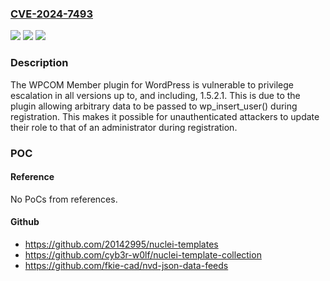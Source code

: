 ### [CVE-2024-7493](https://cve.mitre.org/cgi-bin/cvename.cgi?name=CVE-2024-7493)
![](https://img.shields.io/static/v1?label=Product&message=WPCOM%20Member&color=blue)
![](https://img.shields.io/static/v1?label=Version&message=*%3C%3D%201.5.2.1%20&color=brighgreen)
![](https://img.shields.io/static/v1?label=Vulnerability&message=CWE-269%20Improper%20Privilege%20Management&color=brighgreen)

### Description

The WPCOM Member plugin for WordPress is vulnerable to privilege escalation in all versions up to, and including, 1.5.2.1. This is due to the plugin allowing arbitrary data to be passed to wp_insert_user() during registration. This makes it possible for unauthenticated attackers to update their role to that of an administrator during registration.

### POC

#### Reference
No PoCs from references.

#### Github
- https://github.com/20142995/nuclei-templates
- https://github.com/cyb3r-w0lf/nuclei-template-collection
- https://github.com/fkie-cad/nvd-json-data-feeds

